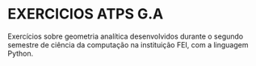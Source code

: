# EXERCICIOS ATPS G.A

Exercícios sobre geometria analítica desenvolvidos durante o segundo semestre de 
ciência da computação na instituição FEI, com a linguagem Python. 
